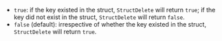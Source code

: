 * `true`: if the key existed in the struct, `StructDelete` will return `true`; if the key did not exist in the struct, `StructDelete` will return `false`.
* `false` (default): irrespective of whether the key existed in the struct, `StructDelete` will return `true`.
